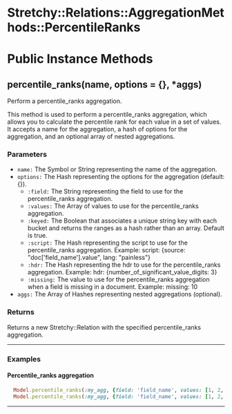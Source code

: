 # Stretchy::Relations::AggregationMethods::PercentileRanks [](#module-Stretchy::Relations::AggregationMethods::PercentileRanks) [](#top)

    

# Public Instance Methods

      
## percentile_ranks(name, options = {}, *aggs) [](#method-i-percentile_ranks)
         
Perform a percentile_ranks aggregation.

This method is used to perform a percentile_ranks aggregation, which allows you to calculate the percentile rank for each value in a set of values. It accepts a name for the aggregation, a hash of options for the aggregation, and an optional array of nested aggregations.

### Parameters

- `name:` The Symbol or String representing the name of the aggregation.
- `options:` The Hash representing the options for the aggregation (default: {}).
    - `:field:` The String representing the field to use for the percentile_ranks aggregation.
    - `:values:` The Array of values to use for the percentile_ranks aggregation.
    - `:keyed:` The Boolean that associates a unique string key with each bucket and returns the ranges as a hash rather than an array. Default is true.
    - `:script:` The Hash representing the script to use for the percentile_ranks aggregation. Example: script: {source: "doc['field_name'].value", lang: "painless"}
    - `:hdr:` The Hash representing the hdr to use for the percentile_ranks aggregation. Example: hdr: {number_of_significant_value_digits: 3}
    - `:missing:` The value to use for the percentile_ranks aggregation when a field is missing in a document. Example: missing: 10
- `aggs:` The Array of Hashes representing nested aggregations (optional).

### Returns
Returns a new Stretchy::Relation with the specified percentile_ranks aggregation.

---

### Examples

#### Percentile_ranks aggregation

```ruby
  Model.percentile_ranks(:my_agg, {field: 'field_name', values: [1, 2, 3]})
  Model.percentile_ranks(:my_agg, {field: 'field_name', values: [1, 2, 3]}, aggs: {...})
```  
        
---

